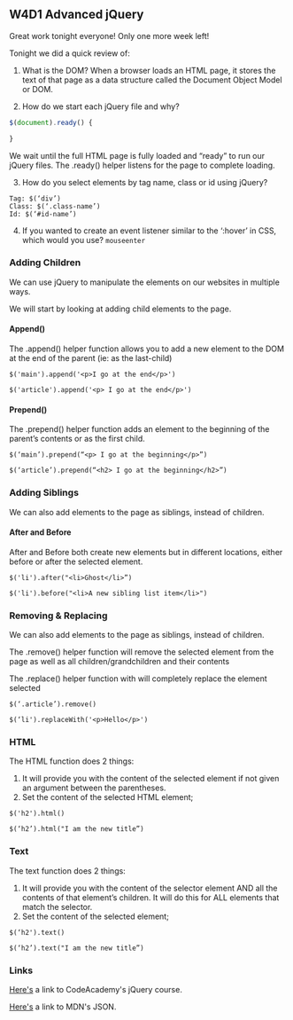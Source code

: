 ## W4D1 Advanced jQuery

Great work tonight everyone! Only one more week left!

Tonight we did a quick review of:

1.  What is the DOM?
    When a browser loads an HTML page, it stores the text of that page as a data structure called the Document Object Model or DOM.

2.  How do we start each jQuery file and why?

```javascript
$(document).ready() {

}
```

We wait until the full HTML page is fully loaded and “ready” to run our jQuery files. The .ready() helper listens for the page to complete loading.

3.  How do you select elements by tag name, class or id using jQuery?

```
Tag: $(‘div’)
Class: $(‘.class-name’)
Id: $(‘#id-name’)
```

4.  If you wanted to create an event listener similar to the ‘:hover’ in CSS, which would you use?
    `mouseenter`

### Adding Children

We can use jQuery to manipulate the elements on our websites in multiple ways.

We will start by looking at adding child elements to the page.

#### Append()

The .append() helper function allows you to add a new element to the DOM at the end of the parent (ie: as the last-child)

```
$('main').append('<p>I go at the end</p>')

$('article').append('<p> I go at the end</p>')
```

#### Prepend()

The .prepend() helper function adds an element to the beginning of the parent’s contents or as the first child.

```
$(‘main’).prepend(“<p> I go at the beginning</p>”)

$(‘article’).prepend(“<h2> I go at the beginning</h2>”)
```

### Adding Siblings

We can also add elements to the page as siblings, instead of children.

#### After and Before

After and Before both create new elements but in different locations, either before or after the selected element.

```
$('li').after("<li>Ghost</li>”)

$('li').before("<li>A new sibling list item</li>")
```

### Removing & Replacing

We can also add elements to the page as siblings, instead of children.

The .remove() helper function will remove the selected element from the page as well as all children/grandchildren and their contents

The .replace() helper function with will completely replace the element selected

```
$(‘.article’).remove()

$(‘li').replaceWith('<p>Hello</p>')
```

### HTML

The HTML function does 2 things:

1. It will provide you with the content of the selected element if not given an argument between the parentheses.
2. Set the content of the selected HTML element;

```
$('h2').html()

$(‘h2’).html("I am the new title”)
```

### Text

The text function does 2 things:

1. It will provide you with the content of the selector element AND all the contents of that element’s children. It will do this for ALL elements that match the selector.
2. Set the content of the selected element;

```
$(‘h2').text()

$(‘h2’).text("I am the new title”)
```

### Links

[Here's](https://www.codecademy.com/learn/learn-jquery) a link to CodeAcademy's jQuery course.

[Here's](https://developer.mozilla.org/en-US/docs/Web/JavaScript/Reference/Global_Objects/JSON) a link to MDN's JSON.
